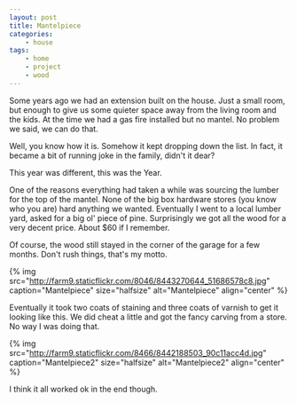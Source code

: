 ```yaml
---
layout: post
title: Mantelpiece
categories:
    - house
tags:
    - home
    - project
    - wood
---
```


Some years ago we had an extension built on the house. Just a small room, but enough to give us some quieter space away from the living room and the kids. At the time we had a gas fire installed but no mantel. No problem we said, we can do that.

Well, you know how it is. Somehow it kept dropping down the list. In fact, it became a bit of running joke in the family, didn't it dear?

This year was different, this was the Year.

One of the reasons everything had taken a while was sourcing the lumber for the top of the mantel. None of the big box hardware stores (you know who you are) hard anything we wanted. Eventually I went to a local lumber yard, asked for a big ol' piece of pine. Surprisingly we got all the wood for a very decent price. About $60 if I remember.

Of course, the wood still stayed in the corner of the garage for a few months. Don't rush things, that's my motto.

{% img src="http://farm9.staticflickr.com/8046/8443270644_51686578c8.jpg" caption="Mantelpiece" size="halfsize" alt="Mantelpiece" align="center" %}

Eventually it took two coats of staining and three coats of varnish to get it looking like this. We did cheat a little and got the fancy carving from a store. No way I was doing that.

{% img src="http://farm9.staticflickr.com/8466/8442188503_90c11acc4d.jpg" caption="Mantelpiece2" size="halfsize" alt="Mantelpiece2" align="center" %}

I think it all worked ok in the end though.